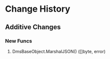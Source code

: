 # Change History

## Additive Changes

### New Funcs

1. DmsBaseObject.MarshalJSON() ([]byte, error)
